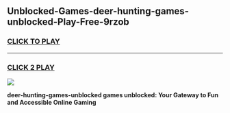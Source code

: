 
## Unblocked-Games-deer-hunting-games-unblocked-Play-Free-9rzob
<h3>
<a href="https://premium76.site?title=deer-hunting-games-unblocked&ref=20A">CLICK TO PLAY</a></h3>
<hr>

<h3>
<a href="https://premium76.site?title=deer-hunting-games-unblocked&ref=20A">CLICK 2 PLAY</a>
  
</h3>

<a href="https://premium76.site?title=deer-hunting-games-unblocked&ref=20A"><img src="https://clearcache.store/games.png"></a>


**deer-hunting-games-unblocked games unblocked: Your Gateway to Fun and Accessible Online Gaming**
